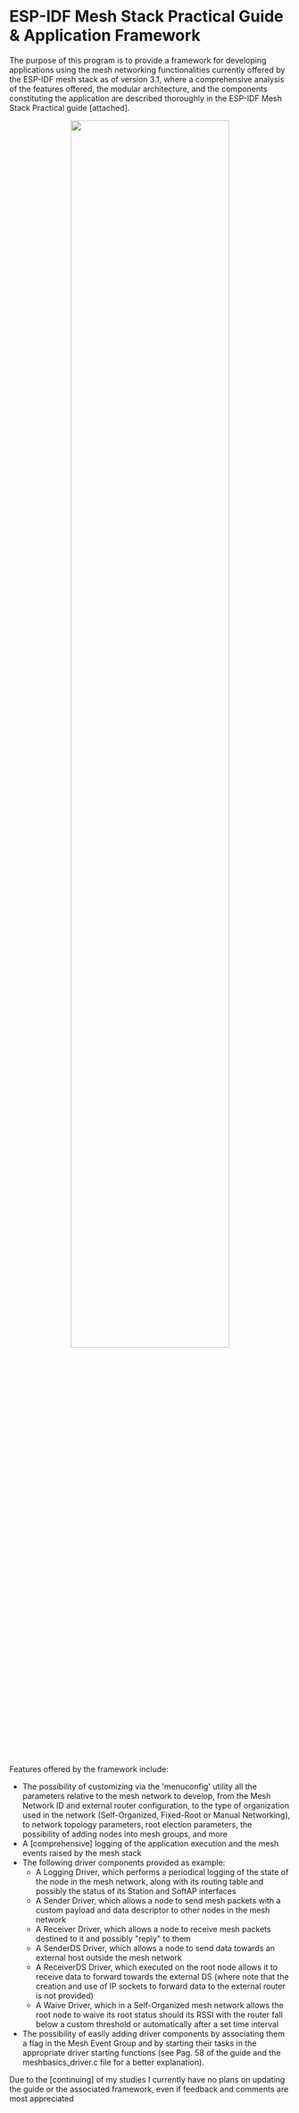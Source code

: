 # ESP-IDF Mesh Stack Practical Guide & Application Framework

The purpose of this program is to provide a framework for developing applications using the mesh networking functionalities currently offered by the ESP-IDF mesh stack as of version 3.1, where a comprehensive analysis of the features offered, the modular architecture, and the components constituting the application are described thoroughly in the ESP-IDF Mesh Stack Practical guide [attached].

<p align="center">
 <img src="https://bgrfcw.db.files.1drv.com/y4myCjZw3igFHv1IDcmT5-sQyeMS9P1PiP7m-4wYmMuqsqqz5wv-prKJGlvd6LCv3DO1RWBRXGxtMT0BmWw0LMtyVbusAWzWcBfq41vf5QAbTTGqX25LafvqCii5_9hESOTDweAEb56-x-i7UkKsRrA0v9MjHFiyPlW9jqf9ZzlYB0znBn_95F0B4u_u6Z4lt5Zh1FZODQF55zvWBN4Z9jJ3A?width=1346&height=2075&cropmode=none" width="75%" height="75%">
 </p>
 
Features offered by the framework include:

* The possibility of customizing via the 'menuconfig' utility all the parameters relative to the mesh network to develop, from the Mesh Network ID and external router configuration, to the type of organization used in the network (Self-Organized, Fixed-Root or Manual Networking), to network topology parameters, root election parameters, the possibility of adding nodes into mesh groups, and more
* A [comprehensive] logging of the application execution and the mesh events raised by the mesh stack
* The following driver components provided as example:
  - A Logging Driver, which performs a periodical logging of the state of the node in the mesh network, along with its routing table and possibly the status of its Station and SoftAP interfaces
  - A Sender Driver, which allows a node to send mesh packets with a custom payload and data descriptor to other nodes in the mesh network
  - A Receiver Driver, which allows a node to receive mesh packets destined to it and possibly "reply" to them
  - A SenderDS Driver, which allows a node to send data towards an external host outside the mesh network
  - A ReceiverDS Driver, which executed on the root node allows it to receive data to forward towards the external DS (where note that the creation and use of IP sockets to forward data to the external router is not provided)
  - A Waive Driver, which in a Self-Organized mesh network allows the root node to waive its root status should its RSSI with the router fall below a custom threshold or automatically after a set time interval
* The possibility of easily adding driver components by associating them a flag in the Mesh Event Group and by starting their tasks in the appropriate driver starting functions (see Pag. 58 of the guide and the meshbasics_driver.c file for a better explanation).

Due to the [continuing] of my studies I currently have no plans on updating the guide or the associated framework, even if feedback and comments are most appreciated 
